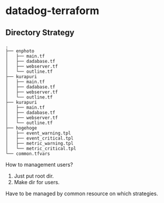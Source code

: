 # datadog-terraform

## Directory Strategy

```
.
├── enphoto
│   ├── main.tf
│   ├── dadabase.tf
│   ├── webserver.tf
│   └── outline.tf
├── kurapuri
│   ├── main.tf
│   ├── dadabase.tf
│   ├── webserver.tf
│   └── outline.tf
├── kurapuri
│   ├── main.tf
│   ├── dadabase.tf
│   ├── webserver.tf
│   └── outline.tf
├── hogehoge
│   ├── event_warning.tpl
│   ├── event_critical.tpl
│   ├── metric_warning.tpl
│   └── metric_critical.tpl
└── common.tfvars
```

How to management users?
1. Just put root dir.
2. Make dir for users.

Have to be managed by common resource on which strategies.
